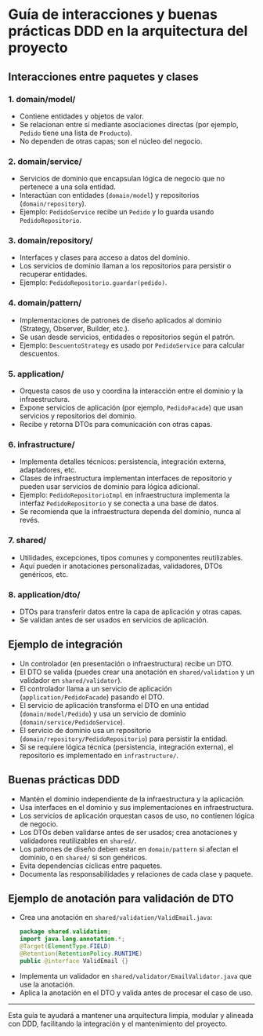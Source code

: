 # Guía de interacciones y buenas prácticas DDD en la arquitectura del proyecto

## Interacciones entre paquetes y clases

### 1. **domain/model/**
- Contiene entidades y objetos de valor.
- Se relacionan entre sí mediante asociaciones directas (por ejemplo, `Pedido` tiene una lista de `Producto`).
- No dependen de otras capas; son el núcleo del negocio.

### 2. **domain/service/**
- Servicios de dominio que encapsulan lógica de negocio que no pertenece a una sola entidad.
- Interactúan con entidades (`domain/model`) y repositorios (`domain/repository`).
- Ejemplo: `PedidoService` recibe un `Pedido` y lo guarda usando `PedidoRepositorio`.

### 3. **domain/repository/**
- Interfaces y clases para acceso a datos del dominio.
- Los servicios de dominio llaman a los repositorios para persistir o recuperar entidades.
- Ejemplo: `PedidoRepositorio.guardar(pedido)`.

### 4. **domain/pattern/**
- Implementaciones de patrones de diseño aplicados al dominio (Strategy, Observer, Builder, etc.).
- Se usan desde servicios, entidades o repositorios según el patrón.
- Ejemplo: `DescuentoStrategy` es usado por `PedidoService` para calcular descuentos.

### 5. **application/**
- Orquesta casos de uso y coordina la interacción entre el dominio y la infraestructura.
- Expone servicios de aplicación (por ejemplo, `PedidoFacade`) que usan servicios y repositorios del dominio.
- Recibe y retorna DTOs para comunicación con otras capas.

### 6. **infrastructure/**
- Implementa detalles técnicos: persistencia, integración externa, adaptadores, etc.
- Clases de infraestructura implementan interfaces de repositorio y pueden usar servicios de dominio para lógica adicional.
- Ejemplo: `PedidoRepositorioImpl` en infraestructura implementa la interfaz `PedidoRepositorio` y se conecta a una base de datos.
- Se recomienda que la infraestructura dependa del dominio, nunca al revés.

### 7. **shared/**
- Utilidades, excepciones, tipos comunes y componentes reutilizables.
- Aquí pueden ir anotaciones personalizadas, validadores, DTOs genéricos, etc.

### 8. **application/dto/**
- DTOs para transferir datos entre la capa de aplicación y otras capas.
- Se validan antes de ser usados en servicios de aplicación.

## Ejemplo de integración
- Un controlador (en presentación o infraestructura) recibe un DTO.
- El DTO se valida (puedes crear una anotación en `shared/validation` y un validador en `shared/validator`).
- El controlador llama a un servicio de aplicación (`application/PedidoFacade`) pasando el DTO.
- El servicio de aplicación transforma el DTO en una entidad (`domain/model/Pedido`) y usa un servicio de dominio (`domain/service/PedidoService`).
- El servicio de dominio usa un repositorio (`domain/repository/PedidoRepositorio`) para persistir la entidad.
- Si se requiere lógica técnica (persistencia, integración externa), el repositorio es implementado en `infrastructure/`.

## Buenas prácticas DDD
- Mantén el dominio independiente de la infraestructura y la aplicación.
- Usa interfaces en el dominio y sus implementaciones en infraestructura.
- Los servicios de aplicación orquestan casos de uso, no contienen lógica de negocio.
- Los DTOs deben validarse antes de ser usados; crea anotaciones y validadores reutilizables en `shared/`.
- Los patrones de diseño deben estar en `domain/pattern` si afectan el dominio, o en `shared/` si son genéricos.
- Evita dependencias cíclicas entre paquetes.
- Documenta las responsabilidades y relaciones de cada clase y paquete.

## Ejemplo de anotación para validación de DTO
- Crea una anotación en `shared/validation/ValidEmail.java`:
  ```java
  package shared.validation;
  import java.lang.annotation.*;
  @Target(ElementType.FIELD)
  @Retention(RetentionPolicy.RUNTIME)
  public @interface ValidEmail {}
  ```
- Implementa un validador en `shared/validator/EmailValidator.java` que use la anotación.
- Aplica la anotación en el DTO y valida antes de procesar el caso de uso.

---

Esta guía te ayudará a mantener una arquitectura limpia, modular y alineada con DDD, facilitando la integración y el mantenimiento del proyecto.
